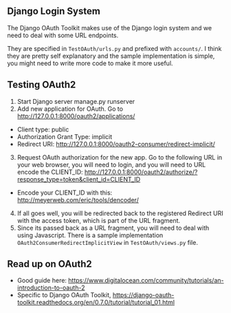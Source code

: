 Django Login System
-------------------
The Django OAuth Toolkit makes use of the Django login system and we need
to deal with some URL endpoints.

They are specified in ```TestOAuth/urls.py``` and prefixed with
```accounts/```. I think they are pretty self explanatory and the sample
implementation is simple, you might need to write more code to make it
more useful.

Testing OAuth2
--------------
1. Start Django server
    manage.py runserver
2. Add new application for OAuth. Go to http://127.0.0.1:8000/oauth2/applications/
  - Client type: public
  - Authorization Grant Type: implicit
  - Redirect URI: http://127.0.0.1:8000/oauth2-consumer/redirect-implicit/
3. Request OAuth authorization for the new app. Go to the following URL in
   your web browser, you will need to login, and you will need to URL encode
   the CLIENT_ID:
    http://127.0.0.1:8000/oauth2/authorize/?response_type=token&client_id=CLIENT_ID
  - Encode your CLIENT_ID with this: http://meyerweb.com/eric/tools/dencoder/
4. If all goes well, you will be redirected back to the registered
   Redirect URI with the access token, which is part of the URL fragment.
5. Since its passed back as a URL fragment, you will need to deal with
   using Javascript.
   There is a sample implementation ```OAuth2ConsumerRedirectImplicitView``` in ```TestOAuth/views.py``` file.

Read up on OAuth2
-----------------
 * Good guide here: https://www.digitalocean.com/community/tutorials/an-introduction-to-oauth-2
 * Specific to Django OAuth Toolkit, https://django-oauth-toolkit.readthedocs.org/en/0.7.0/tutorial/tutorial_01.html
